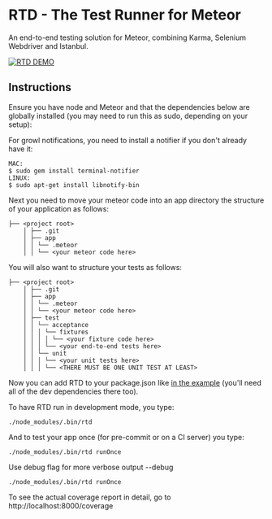 # RTD - The Test Runner for Meteor

An end-to-end testing solution for Meteor, combining Karma, Selenium Webdriver and Istanbul.

[![RTD DEMO](http://img.youtube.com/vi/ESVRDEY-QSk/0.jpg)](http://xolvio.github.io/rtd/)

## Instructions
Ensure you have node and Meteor and that the dependencies below are globally installed (you may need to run this as sudo, depending on your setup):

For growl notifications, you need to install a notifier if you don't already have it:

```console
MAC:
$ sudo gem install terminal-notifier
LINUX:
$ sudo apt-get install libnotify-bin
```

Next you need to move your meteor code into an app directory the structure of your application as follows:

```console
├── <project root>
    │ ├── .git
    │ ├── app
    │ │ └── .meteor
    │ │ └── <your meteor code here>
```

You will also want to structure your tests as follows:

```
├── <project root>
    │ ├── .git
    │ ├── app
    │ │ └── .meteor
    │ │ └── <your meteor code here>
    │ ├── test
    │ │ └── acceptance
    │ │ │ └── fixtures
    │ │ │ │ └── <your fixture code here>
    │ │ │ └── <your end-to-end tests here>
    │ │ └── unit
    │ │ │ └── <your unit tests here>
    │ │ │ └── <THERE MUST BE ONE UNIT TEST AT LEAST>
```

Now you can add RTD to your package.json like [in the example](https://github.com/gliesesoftware/rtd-example/blob/master/package.json) (you'll need all of the dev dependencies there too).

To have RTD run in development mode, you type:

```console
./node_modules/.bin/rtd
```

And to test your app once (for pre-commit or on a CI server) you type:

```console
./node_modules/.bin/rtd runOnce
```

Use debug flag for more verbose output --debug

```console
./node_modules/.bin/rtd runOnce
```

To see the actual coverage report in detail, go to http://localhost:8000/coverage